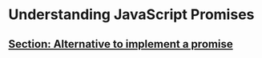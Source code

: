 # Understanding JavaScript Promises

## [Section: Alternative to implement a promise](./promise-implementation-alternate-way.js)
